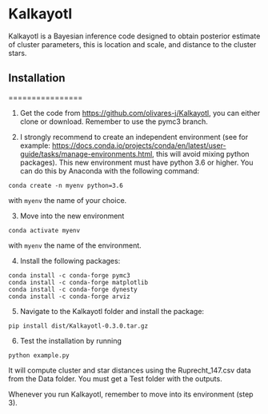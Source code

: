# Kalkayotl
Kalkayotl is a Bayesian inference code designed to obtain posterior estimate of cluster parameters, this is location and scale, and distance to the cluster stars.

## Installation
================

1. Get the code from https://github.com/olivares-j/Kalkayotl, you can either clone or download. Remember to use the pymc3 branch.


2. I strongly recommend to create an independent environment (see for example: https://docs.conda.io/projects/conda/en/latest/user-guide/tasks/manage-environments.html, this will avoid mixing python packages). This new environment must have python 3.6 or higher.
You can do this by Anaconda with the following command:

```
conda create -n myenv python=3.6
```
with `myenv` the name of your choice.

3. Move into the new environment

```conda activate myenv```

with `myenv` the name of the environment.

4. Install the following packages:

```
conda install -c conda-forge pymc3
conda install -c conda-forge matplotlib
conda install -c conda-forge dynesty
conda install -c conda-forge arviz
```

5. Navigate to the Kalkayotl folder and install the package:

```
pip install dist/Kalkayotl-0.3.0.tar.gz
```

6. Test the installation by running

```
python example.py
```

It will compute cluster and star distances using the Ruprecht_147.csv data from the Data folder. You must get a Test folder with the outputs.

Whenever you run Kalkayotl, remember to move into its environment (step 3).

